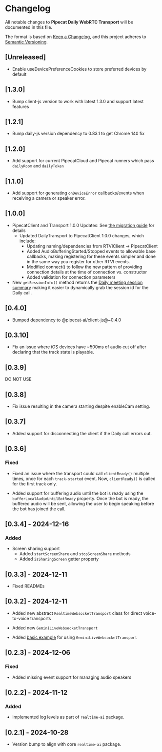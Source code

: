 # Changelog

All notable changes to **Pipecat Daily WebRTC Transport** will be documented in this file.

The format is based on [Keep a Changelog](https://keepachangelog.com/en/1.0.0/),
and this project adheres to [Semantic Versioning](https://semver.org/spec/v2.0.0.html).

## [Unreleased]

- Enable useDevicePreferenceCookies to store preferred devices by default

## [1.3.0]

- Bump client-js version to work with latest 1.3.0 and support latest features

## [1.2.1]

- Bump daily-js version dependency to 0.83.1 to get Chrome 140 fix

## [1.2.0]

- Add support for current PipecatCloud and Pipecat runners which pass `dailyRoom` and `dailyToken`

## [1.1.0]

- Add support for generating `onDeviceError` callbacks/events when receiving a camera or speaker error.

## [1.0.0]

- PipecatClient and Transport 1.0.0 Updates:
  See [the migration guide](https://docs.pipecat.ai/client/js/migration-guide) for details
  - Updated DailyTransport to PipecatClient 1.0.0 changes, which include:
    - Updating naming/dependencies from RTVIClient -> PipecatClient
    - Added AudioBufferingStarted/Stopped events to allowable base callbacks, making registering for these events simpler and done in the same way you register for other RTVI events.
    - Modified connect() to follow the new pattern of providing connection details at the time of connection vs. constructor
    - Added validation for connection parameters
- New `getSessionInfo()` method returns the [Daily meeting session summary](https://docs.daily.co/reference/daily-js/instance-methods/meeting-session-summary#main) making it easier to dynamically grab the session id for the Daily call.
 
## [0.4.0]

- Bumped dependency to @pipecat-ai/client-js@~0.4.0

## [0.3.10]

- Fix an issue where iOS devices have ~500ms of audio cut off after declaring
  that the track state is playable.

## [0.3.9]

DO NOT USE

## [0.3.8]

- Fix issue resulting in the camera starting despite enableCam setting.

## [0.3.7]

- Added support for disconnecting the client if the Daily call errors out.

## [0.3.6]

### Fixed

- Fixed an issue where the transport could call `clientReady()` multiple times,
  once for each `track-started` event. Now, `clientReady()` is called for the
  first track only.

- Added support for buffering audio until the bot is ready using the
  `bufferLocalAudioUntilBotReady` property. Once the bot is ready, the buffered
  audio will be sent, allowing the user to begin speaking before the bot has
  joined the call.

## [0.3.4] - 2024-12-16

### Added

- Screen sharing support
  - Added `startScreenShare` and `stopScreenShare` methods
  - Added `isSharingScreen` getter property

## [0.3.3] - 2024-12-11

- Fixed READMEs

## [0.3.2] - 2024-12-11

- Added new abstract `RealtimeWebsocketTransport` class for direct
  voice-to-voice transports

- Added new `GeminiLiveWebsocketTransport`

- Added [basic example](./examples/geminiMultiModalLive) for using
  `GeminiLiveWebsocketTransport`

## [0.2.3] - 2024-12-06

### Fixed

- Added missing event support for managing audio speakers

## [0.2.2] - 2024-11-12

### Added

- Implemented log levels as part of `realtime-ai` package.

## [0.2.1] - 2024-10-28

- Version bump to align with core `realtime-ai` package.
